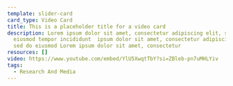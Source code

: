 ```yaml
---
template: slider-card
card_type: Video Card
title: This is a placeholder title for a video card
description: Lorem ipsum dolor sit amet, consectetur adipiscing elit, sed do
  eiusmod tempor incididunt  ipsum dolor sit amet, consectetur adipiscing elit,
  sed do eiusmod Lorem ipsum dolor sit amet, consectetur
resources: []
video: https://www.youtube.com/embed/YlU5XwqtTbY?si=ZBleb-pn7uMHLYiv
tags:
  - Research And Media
---
```

